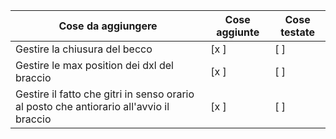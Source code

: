 | Cose da aggiungere              | Cose aggiunte | Cose testate |
|--------------------------------|--------------|--------------|
| Gestire la chiusura del becco  | [x ]          | [ ]          |
| Gestire le max position dei dxl del braccio  | [x ]          | [ ]          |
| Gestire il fatto che gitri in senso orario al posto che antiorario all'avvio il braccio  | [x ]          | [ ]          |


